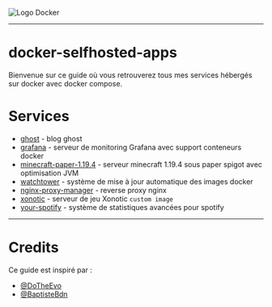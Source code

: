 ![Logo Docker](https://www.docker.com/wp-content/uploads/2022/03/horizontal-logo-monochromatic-white.png)

---
  
# docker-selfhosted-apps

Bienvenue sur ce guide où vous retrouverez tous mes services hébergés sur docker avec docker compose.

# Services

* [ghost](ghost/) - blog ghost
* [grafana](grafana/) - serveur de monitoring Grafana avec support conteneurs docker
* [minecraft-paper-1.19.4](minecraft-paper-1.19.4/) - serveur minecraft 1.19.4 sous paper spigot avec optimisation JVM
* [watchtower](watchtower/) - système de mise à jour automatique des images docker
* [nginx-proxy-manager](nginx-proxy-manager/) - reverse proxy nginx
* [xonotic](xonotic/) - serveur de jeu Xonotic `custom image`
* [your-spotify](your-spotify/) - système de statistiques avancées pour spotify

---

# Credits

Ce guide est inspiré par :
* [@DoTheEvo](https://github.com/DoTheEvo/selfhosted-apps-docker)
* [@BaptisteBdn](https://github.com/BaptisteBdn/docker-selfhosted-apps)
